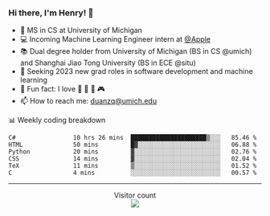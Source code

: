 ### Hi there, I'm Henry! 👋

- 🔭 MS in CS at University of Michigan
- 💻 Incoming Machine Learning Engineer intern at [@Apple](https://github.com/apple)
- 📚 Dual degree holder from University of Michigan (BS in CS @umich) and Shanghai Jiao Tong University (BS in ECE @situ)
- 🤖 Seeking 2023 new grad roles in software development and machine learning
- 🍁 Fun fact: I love 📸 🏓 🍜 🎮
- 📫 How to reach me: [duanzq@umich.edu](mailto:duanzq@umich.edu)

📊 Weekly coding breakdown
<!--START_SECTION:waka-->

```text
C#                10 hrs 26 mins  █████████████████████▒░░░   85.46 %
HTML              50 mins         █▓░░░░░░░░░░░░░░░░░░░░░░░   06.88 %
Python            20 mins         ▓░░░░░░░░░░░░░░░░░░░░░░░░   02.76 %
CSS               14 mins         ▓░░░░░░░░░░░░░░░░░░░░░░░░   02.04 %
TeX               11 mins         ▒░░░░░░░░░░░░░░░░░░░░░░░░   01.52 %
C                 4 mins          ░░░░░░░░░░░░░░░░░░░░░░░░░   00.57 %
```

<!--END_SECTION:waka-->

***
<p align="center"> 
  Visitor count<br>
  <img src="https://profile-counter.glitch.me/zlzq-duanzq/count.svg" />
</p>

<!-- ![Henry Duan's GitHub stats](https://github-readme-stats.vercel.app/api?username=zlzq-duanzq&show_icons=true)

![trophy](https://github-profile-trophy.vercel.app/?username=zlzq-duanzq&column=7)

[![Top Langs](https://github-readme-stats.vercel.app/api/top-langs/?username=zlzq-duanzq&layout=compact)](https://github.com/zlzq-duanzq/github-readme-stats) -->
